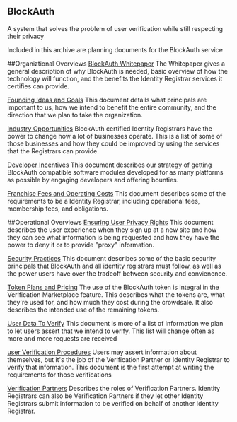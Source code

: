 BlockAuth
----------
A system that solves the problem of user verification while still respecting their privacy


Included in this archive are planning documents for the BlockAuth service

##Organiztional Overviews
[BlockAuth Whitepaper](https://github.com/BlockAuth/Planning/blob/master/Whitepaper.md)
The Whitepaper gives a general description of why BlockAuth is needed, basic overview of how the technology will function, and the benefits the Identity Registrar services it certifies can provide. 

[Founding Ideas and Goals](https://github.com/BlockAuth/Planning/blob/master/Founding%20Ideals%20and%20Goals.md)
This document details what principals are important to us, how we intend to benefit the entire community, and the direction that we plan to take the organization. 

[Industry Opportunities](https://github.com/BlockAuth/Planning/blob/master/Industry%20Opportunities.md)
BlockAuth certified Identity Registrars have the power to change how a lot of businesses operate. This is a list of some of those businesses and how they could be improved by using the services that the Registrars can provide. 

[Developer Incentives](https://github.com/BlockAuth/Planning/blob/master/Developer%20Incentives.md)
This document describes our strategy of getting BlockAuth compatible software modules developed for as many platforms as possible by engaging developers and offering bounties.

[Franchise Fees and Operating Costs](https://github.com/BlockAuth/Planning/blob/master/Franchise%20Fees%20and%20Operating%20Costs.md)
This document describes some of the requirements to be a Identity Registrar, including operational fees, membership fees, and obligations.

##Operational Overviews
[Ensuring User Privacy Rights](https://github.com/BlockAuth/Planning/blob/master/Ensuring%20User%20Privacy%20Rights.md)
This document describes the user experience when they sign up at a new site and how they can see what information is being requested and how they have the power to deny it or to provide "proxy" information.

[Security Practices](https://github.com/BlockAuth/Planning/blob/master/Security%20Practices.md)
This document describes some of the basic security principals that BlockAuth and all identity registrars must follow, as well as the power users have over the tradeoff between security and convienence. 

[Token Plans and Pricing](https://github.com/BlockAuth/Planning/blob/master/Token%20Plans%20and%20Pricing.md)
The use of the BlockAuth token is integral in the Verification Marketplace feature. This describes what the tokens are, what they're used for, and how much they cost during the crowdsale. It also describes the intended use of the remaining tokens. 

[User Data To Verify](https://github.com/BlockAuth/Planning/blob/master/User%20Data%20To%20Verify.md)
This document is more of a list of information we plan to let users assert that we intend to verify. This list will change often as more and more requests are received

[user Verification Procedures](https://github.com/BlockAuth/Planning/blob/master/User%20Verification%20Procedures.md)
Users may assert information about themselves, but it's the job of the Verification Partner or Identity Registrar to verify that information. This document is the first attempt at writing the requirements for those verifications

[Verification Partners](https://github.com/BlockAuth/Planning/blob/master/Verification%20Partners.md)
Describes the roles of Verification Partners. Identity Registrars can also be Verification Partners if they let other Identity Registrars submit information to be verified on behalf of another Identity Registrar. 
